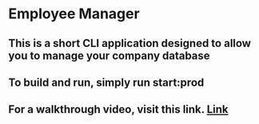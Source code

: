 # Employee Manager

## This is a short CLI application designed to allow you to manage your company database

## To build and run, simply run start:prod

## For a walkthrough video, visit this link. [Link](https://drive.google.com/file/d/1Y3_nLMQtivlyU0422f2B3ENvbxCycpF6/view)